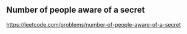 ## Number of people aware of a secret
https://leetcode.com/problems/number-of-people-aware-of-a-secret
